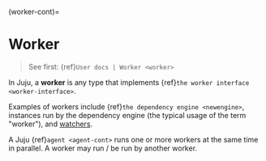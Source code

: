 (worker-cont)=
# Worker
<!---To see previous major version of this doc, see version 13.-->

> See first: {ref}`User docs | Worker <worker>`

In Juju, a **worker** is any type that implements {ref}`the worker interface <worker-interface>`.

Examples of workers include {ref}`the dependency engine <newengine>`, instances run by the dependency
engine (the typical usage of the term "worker"),
and [watchers](https://github.com/juju/juju/blob/HEAD/core/watcher/watcher.go).

A Juju {ref}`agent <agent-cont>` runs one or more workers at the same time in parallel. A worker may run / be run by
another worker.

<!--
In Juju, a **worker** is, in its simplest form, a goroutine. Almost always, it watches for events and performs or dispatches work based on those events. (This is the essence of an agent-based system.) We never proactively emit events to workers – they’re just always watching and responding to changes (perform tasks based on the declared Juju status; the workers responsible for a unit / the uniter they watch state and then fire hooks to the charm).**
-->

